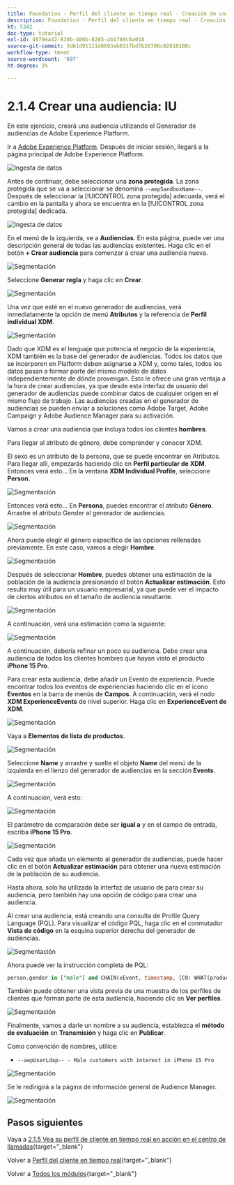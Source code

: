 ```yaml
---
title: Foundation - Perfil del cliente en tiempo real - Creación de una audiencia - IU
description: Foundation - Perfil del cliente en tiempo real - Creación de una audiencia - IU
kt: 5342
doc-type: tutorial
exl-id: 4870ea42-810b-400b-8285-ab1f89c6a018
source-git-commit: 3d61d91111d8693ab031fbd7b26706c02818108c
workflow-type: tm+mt
source-wordcount: '697'
ht-degree: 3%

---
```


# 2.1.4 Crear una audiencia: IU

En este ejercicio, creará una audiencia utilizando el Generador de audiencias de Adobe Experience Platform.

Ir a [Adobe Experience Platform](https://experience.adobe.com/platform). Después de iniciar sesión, llegará a la página principal de Adobe Experience Platform.

![Ingesta de datos](./../../../../modules/delivery-activation/datacollection/dc1.2/images/home.png)

Antes de continuar, debe seleccionar una **zona protegida**. La zona protegida que se va a seleccionar se denomina ``--aepSandboxName--``. Después de seleccionar la [!UICONTROL zona protegida] adecuada, verá el cambio en la pantalla y ahora se encuentra en la [!UICONTROL zona protegida] dedicada.

![Ingesta de datos](./../../../../modules/delivery-activation/datacollection/dc1.2/images/sb1.png)

En el menú de la izquierda, ve a **Audiencias**. En esta página, puede ver una descripción general de todas las audiencias existentes. Haga clic en el botón **+ Crear audiencia** para comenzar a crear una audiencia nueva.

![Segmentación](./images/menuseg.png)

Seleccione **Generar regla** y haga clic en **Crear**.

![Segmentación](./images/menusegbr.png)

Una vez que esté en el nuevo generador de audiencias, verá inmediatamente la opción de menú **Atributos** y la referencia de **Perfil individual XDM**.

![Segmentación](./images/segmentationui.png)

Dado que XDM es el lenguaje que potencia el negocio de la experiencia, XDM también es la base del generador de audiencias. Todos los datos que se incorporen en Platform deben asignarse a XDM y, como tales, todos los datos pasan a formar parte del mismo modelo de datos independientemente de dónde provengan. Esto le ofrece una gran ventaja a la hora de crear audiencias, ya que desde esta interfaz de usuario del generador de audiencias puede combinar datos de cualquier origen en el mismo flujo de trabajo. Las audiencias creadas en el generador de audiencias se pueden enviar a soluciones como Adobe Target, Adobe Campaign y Adobe Audience Manager para su activación.

Vamos a crear una audiencia que incluya todos los clientes **hombres**.

Para llegar al atributo de género, debe comprender y conocer XDM.

El sexo es un atributo de la persona, que se puede encontrar en Atributos. Para llegar allí, empezarás haciendo clic en **Perfil particular de XDM**. Entonces verá esto... En la ventana **XDM Individual Profile**, seleccione **Person**.

![Segmentación](./images/person.png)

Entonces verá esto... En **Persona**, puedes encontrar el atributo **Género**. Arrastre el atributo Gender al generador de audiencias.

![Segmentación](./images/gender.png)

Ahora puede elegir el género específico de las opciones rellenadas previamente. En este caso, vamos a elegir **Hombre**.

![Segmentación](./images/genderselection.png)

Después de seleccionar **Hombre**, puedes obtener una estimación de la población de la audiencia presionando el botón **Actualizar estimación**. Esto resulta muy útil para un usuario empresarial, ya que puede ver el impacto de ciertos atributos en el tamaño de audiencia resultante.

![Segmentación](./images/segmentpreview.png)

A continuación, verá una estimación como la siguiente:

![Segmentación](./images/segmentpreviewest.png)

A continuación, debería refinar un poco su audiencia. Debe crear una audiencia de todos los clientes hombres que hayan visto el producto **iPhone 15 Pro**.

Para crear esta audiencia, debe añadir un Evento de experiencia. Puede encontrar todos los eventos de experiencias haciendo clic en el icono **Eventos** en la barra de menús de **Campos**. A continuación, verá el nodo **XDM ExperienceEvents** de nivel superior. Haga clic en **ExperienceEvent de XDM**.

![Segmentación](./images/findee.png)

Vaya a **Elementos de lista de productos**.

![Segmentación](./images/plitems.png)

Seleccione **Name** y arrastre y suelte el objeto **Name** del menú de la izquierda en el lienzo del generador de audiencias en la sección **Events**.

![Segmentación](./images/eeweb.png)

A continuación, verá esto:

![Segmentación](./images/eewebpdtlname.png)

El parámetro de comparación debe ser **igual a** y en el campo de entrada, escriba **iPhone 15 Pro**.

![Segmentación](./images/pv.png)

Cada vez que añada un elemento al generador de audiencias, puede hacer clic en el botón **Actualizar estimación** para obtener una nueva estimación de la población de su audiencia.

Hasta ahora, solo ha utilizado la interfaz de usuario de para crear su audiencia, pero también hay una opción de código para crear una audiencia.

Al crear una audiencia, está creando una consulta de Profile Query Language (PQL). Para visualizar el código PQL, haga clic en el conmutador **Vista de código** en la esquina superior derecha del generador de audiencias.

![Segmentación](./images/codeview.png)

Ahora puede ver la instrucción completa de PQL:

```sql
person.gender in ["male"] and CHAIN(xEvent, timestamp, [C0: WHAT(productListItems.exists(name.equals("iPhone 15 Pro", false)))])
```

También puede obtener una vista previa de una muestra de los perfiles de clientes que forman parte de esta audiencia, haciendo clic en **Ver perfiles**.

![Segmentación](./images/previewprofilesdtl.png)

Finalmente, vamos a darle un nombre a su audiencia,
establezca el **método de evaluación** en **Transmisión** y haga clic en **Publicar**.

Como convención de nombres, utilice:

- `--aepUserLdap-- - Male customers with interest in iPhone 15 Pro`

![Segmentación](./images/segmentname.png)

Se le redirigirá a la página de información general de Audience Manager.

![Segmentación](./images/savedsegment.png)

## Pasos siguientes

Vaya a [2.1.5 Vea su perfil de cliente en tiempo real en acción en el centro de llamadas](./ex5.md){target="_blank"}

Volver a [Perfil del cliente en tiempo real](./real-time-customer-profile.md){target="_blank"}

Volver a [Todos los módulos](./../../../../overview.md){target="_blank"}
